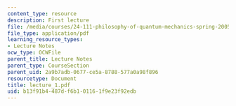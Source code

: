 ```yaml
---
content_type: resource
description: First lecture
file: /media/courses/24-111-philosophy-of-quantum-mechanics-spring-2005/b13f91b4487df6b101161f9e23f92edb_lecture_1.pdf
file_type: application/pdf
learning_resource_types:
- Lecture Notes
ocw_type: OCWFile
parent_title: Lecture Notes
parent_type: CourseSection
parent_uid: 2a9b7adb-0677-ce5a-8788-577a0a98f896
resourcetype: Document
title: lecture_1.pdf
uid: b13f91b4-487d-f6b1-0116-1f9e23f92edb
---
```

